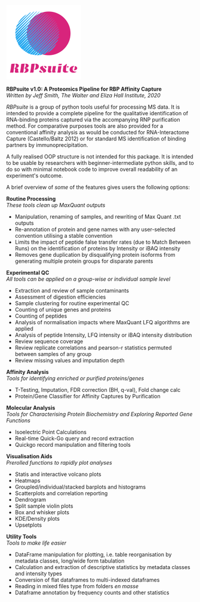 ![alt text](https://github.com/jeffsmith8/RBPsuite/blob/master/RBPsuite%20logo.png?raw=true)
  
__RBPsuite v1.0: A Proteomics Pipeline for RBP Affinity Capture__  
_Written by Jeff Smith, The Walter and Eliza Hall Institute, 2020_  
  
_RBPsuite_ is a group of python tools useful for processing MS data. It is intended to provide a complete pipeline for the qualitative identification of RNA-binding proteins captured via the accompanying RNP purification method. For comparative purposes tools are also provided for a conventional affinity analysis as would be conducted for RNA-Interactome Capture (Castello/Baltz 2012) or for standard MS identification of binding partners by immunoprecipitation.  
  
A fully realised OOP structure is not intended for this package. It is intended to be usable by researchers with beginner-intermediate python skills, and to do so with minimal notebook code to improve overall readability of an experiment's outcome.  
  
A brief overview of _some_ of the features gives users the following options:  
  
__Routine Processing__  
_These tools clean up MaxQuant outputs_  
* Manipulation, renaming of samples, and rewriting of Max Quant .txt outputs  
* Re-annotation of protein and gene names with any user-selected convention utilising a stable convention  
* Limits the impact of peptide false transfer rates (due to Match Between Runs) on the identification of proteins by Intensity or iBAQ intensity  
* Removes gene duplication by disqualifying protein isoforms from generating multiple protein groups for disparate parents  
  
__Experimental QC__  
_All tools can be applied on a group-wise or individual sample level_  
* Extraction and review of sample contaminants  
* Assessment of digestion efficiencies  
* Sample clustering for routine experimental QC  
* Counting of unique genes and proteins  
* Counting of peptides  
* Analysis of normalisation impacts where MaxQuant LFQ algorithms are applied  
* Analysis of peptide Intensity, LFQ intensity or iBAQ intensity distribution  
* Review sequence coverage  
* Review replicate correlations and pearson-r statistics permuted between samples of any group  
* Review missing values and imputation depth  
  
__Affinity Analysis__  
_Tools for identifying enriched or purified proteins/genes_  
* T-Testing, Imputation, FDR correction (BH, q-val), Fold change calc  
* Protein/Gene Classifier for Affinity Captures by Purification  
  
__Molecular Analysis__  
_Tools for Characterising Protein Biochemistry and Exploring Reported Gene Functions_  
* Isoelectric Point Calculations  
* Real-time Quick-Go query and record extraction  
* Quickgo record manipulation and filtering tools  
  
__Visualisation Aids__  
_Prerolled functions to rapidly plot analyses_  
* Statis and interactive volcano plots  
* Heatmaps  
* Groupled/individual/stacked barplots and histograms  
* Scatterplots and correlation reporting  
* Dendrogram  
* Split sample violin plots  
* Box and whisker plots  
* KDE/Density plots  
* Upsetplots  
  
__Utility Tools__  
_Tools to make life easier_  
* DataFrame manipulation for plotting, i.e. table reorganisation by metadata classes, long/wide form tabulation  
* Calculation and extraction of descriptive statistics by metadata classes and intensity types  
* Conversion of flat dataframes to multi-indexed dataframes  
* Reading in mixed files type from folders _en masse_  
* Dataframe annotation by frequency counts and other statistics   

